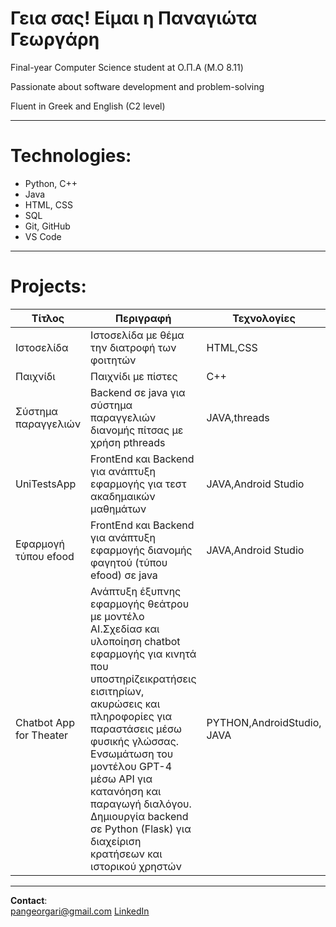 # Γεια σας! Είμαι η Παναγιώτα Γεωργάρη

Final-year Computer Science student at O.Π.Α (M.O 8.11)

Passionate about software development and problem-solving 

Fluent in Greek and English (C2 level)


---

# Technologies:

- Python, C++
- Java
- HTML, CSS
- SQL
- Git, GitHub
- VS Code

---

# Projects:

| Τίτλος | Περιγραφή | Τεχνολογίες |
|--------|------------|-------------|
| Ιστοσελίδα|Ιστοσελίδα με θέμα την διατροφή των φοιτητών | HTML,CSS
| Παιχνίδι| Παιχνίδι με πίστες | C++ |
| Σύστημα παραγγελιών | Backend σε java για σύστημα παραγγελιών διανομής πίτσας με χρήση pthreads | JAVA,threads |
| UniTestsApp|FrontEnd και Βackend για ανάπτυξη εφαρμογής για τεστ ακαδημαικών μαθημάτων| JAVA,Android Studio |
| Εφαρμογή τύπου efood | FrontEnd και Βackend για ανάπτυξη εφαρμογής διανομής φαγητού (τύπου efood) σε java  |JAVA,Android Studio |
| Chatbot App for Theater| Ανάπτυξη έξυπνης εφαρμογής θεάτρου με μοντέλο AI.Σχεδίασ και υλοποίηση chatbot εφαρμογής για κινητά που υποστηρίζεικρατήσεις εισιτηρίων, ακυρώσεις και πληροφορίες για παραστάσεις μέσω φυσικής γλώσσας. Ενσωμάτωση του μοντέλου GPT-4 μέσω API για κατανόηση και παραγωγή διαλόγου. Δημιουργία backend σε Python (Flask) για διαχείριση κρατήσεων και ιστορικού χρηστών | PYTHON,AndroidStudio, JAVA |
---
**Contact**:  
pangeorgari@gmail.com
[LinkedIn](https://www.linkedin.com/in/USERNAME)
